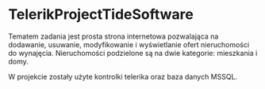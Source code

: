 # TelerikProjectTideSoftware

Tematem zadania jest prosta strona internetowa pozwalająca na dodawanie, usuwanie, modyfikowanie i wyświetlanie ofert nieruchomości do wynajęcia.
Nieruchomości podzielone są na dwie kategorie: mieszkania i domy.

W projekcie zostały użyte kontrolki telerika oraz baza danych MSSQL.

